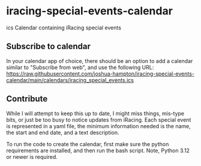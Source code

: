 # iracing-special-events-calendar
ics Calendar containing iRacing special events

## Subscribe to calendar
In your calendar app of choice, there should be an option to add a calendar similar to "Subscribe from web", and use the following URL:
https://raw.githubusercontent.com/joshua-hampton/iracing-special-events-calendar/main/calendars/iracing_special_events.ics

## Contribute
While I will attempt to keep this up to date, I might miss things, mis-type bits, or just be too busy to notice updates from iRacing. 
Each special event is represented in a yaml file, the minimum information needed is the name, the start and end date, and a text description.

To run the code to create the calendar, first make sure the python requirements are installed, and then run the bash script. 
Note, Python 3.12 or newer is required.
